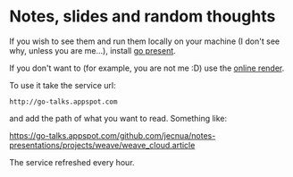 # Notes, slides and random thoughts

If you wish to see them and run them locally on your machine (I don't see why,
unless you are me...), install
[go present](https://godoc.org/golang.org/x/tools/present).

If you don't want to (for example, you are not me :D) use the [online render](http://go-talks.appspot.com).

To use it take the service url:

    http://go-talks.appspot.com

and add the path of what you want to read. Something like:

https://go-talks.appspot.com/github.com/jecnua/notes-presentations/projects/weave/weave_cloud.article

The service refreshed every hour.
